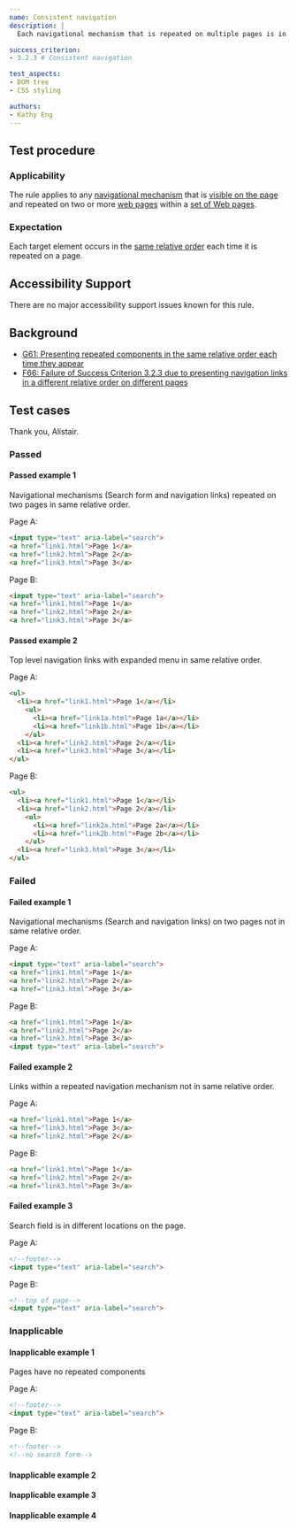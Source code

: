 ```yaml
---
name: Consistent navigation
description: |
  Each navigational mechanism that is repeated on multiple pages is in the same relative order on each page

success_criterion:
- 3.2.3 # Consistent navigation

test_aspects:
- DOM tree
- CSS styling

authors:
- Kathy Eng
---
```

## Test procedure

### Applicability

The rule applies to any [navigational mechanism](auto-wcag/pages/glossary/navigational-mechanism.md) that is [visible on the page](auto-wcag/pages/glossary/visible-on-the-page.md) and repeated on two or more [web pages](https://www.w3.org/TR/WCAG20/#webpagedef) within a [set of Web pages](https://www.w3.org/TR/WCAG20/#set-of-web-pagesdef).

### Expectation

Each target element occurs in the [same relative order](https://www.w3.org/TR/WCAG20/#samerelorderdef) each time it is repeated on a page.

## Accessibility Support

There are no major accessibility support issues known for this rule.

## Background
- [G61: Presenting repeated components in the same relative order each time they appear](https://www.w3.org/TR/WCAG20-TECHS/G61.html)
- [F66: Failure of Success Criterion 3.2.3 due to presenting navigation links in a different relative order on different pages](https://www.w3.org/TR/WCAG20-TECHS/F66.html)

## Test cases
Thank you, Alistair.

### Passed

#### Passed example 1

Navigational mechanisms (Search form and navigation links) repeated on two pages in same relative order.

Page A:
```html
<input type="text" aria-label="search">
<a href="link1.html">Page 1</a>
<a href="link2.html">Page 2</a>
<a href="link3.html">Page 3</a>
```

Page B:
```html
<input type="text" aria-label="search">
<a href="link1.html">Page 1</a>
<a href="link2.html">Page 2</a>
<a href="link3.html">Page 3</a>
```

#### Passed example 2

Top level navigation links with expanded menu in same relative order.

Page A:
```html
<ul>
  <li><a href="link1.html">Page 1</a></li>
    <ul>
      <li><a href="link1a.html">Page 1a</a></li>
      <li><a href="link1b.html">Page 1b</a></li>
    </ul>
  <li><a href="link2.html">Page 2</a></li>
  <li><a href="link3.html">Page 3</a></li>
</ul>
```

Page B:
```html
<ul>
  <li><a href="link1.html">Page 1</a></li>    
  <li><a href="link2.html">Page 2</a></li>
    <ul>
      <li><a href="link2a.html">Page 2a</a></li>
      <li><a href="link2b.html">Page 2b</a></li>
    </ul>
  <li><a href="link3.html">Page 3</a></li>
</ul>
```


### Failed

#### Failed example 1

Navigational mechanisms (Search and navigation links) on two pages not in same relative order.

Page A:
```html
<input type="text" aria-label="search">
<a href="link1.html">Page 1</a>
<a href="link2.html">Page 2</a>
<a href="link3.html">Page 3</a>
```

Page B:
```html
<a href="link1.html">Page 1</a>
<a href="link2.html">Page 2</a>
<a href="link3.html">Page 3</a>
<input type="text" aria-label="search">
```

#### Failed example 2
Links within a repeated navigation mechanism not in same relative order.

Page A:
```html
<a href="link1.html">Page 1</a>
<a href="link3.html">Page 3</a>
<a href="link2.html">Page 2</a>
```

Page B:
```html
<a href="link1.html">Page 1</a>
<a href="link2.html">Page 2</a>
<a href="link3.html">Page 3</a> 
```

#### Failed example 3
Search field is in different locations on the page.

Page A:
```html
<!--footer-->
<input type="text" aria-label="search">
```

Page B:
```html
<!--top of page-->
<input type="text" aria-label="search">
```

### Inapplicable

#### Inapplicable example 1

Pages have no repeated components

Page A:
```html
<!--footer-->
<input type="text" aria-label="search">
```

Page B:
```html
<!--footer-->
<!--no search form-->
```

#### Inapplicable example 2


#### Inapplicable example 3


#### Inapplicable example 4









